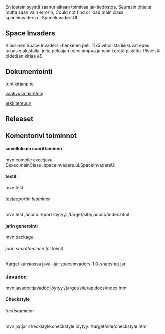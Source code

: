 En jostain syystä saanut aikaan toimivaa jar-tiedostoa. Seurasin ohjeita mutta saan vain errorin, Could not find or load main class spaceinvaders.ui.SpaceInvadersUI


## Space Invaders
Klassinen Space Invaders -henkinen peli. 11x5 vihollista liikkuvat edes takaisin alustalla, joita pelaajan tulee ampua ja näin kerätä pisteitä. Pisteistä pidetään 
kirjaa e$

## Dokumentointi
[tuntikirjanpito](https://github.com/sapetus/otm-harjoitustyo/blob/master/dokumentointi/tyoaikakirjanpito.md)

[vaativusmäärittely](https://github.com/sapetus/otm-harjoitustyo/blob/master/dokumentointi/vaatimusmaarittely.md)

[arkkitehtuuri](https://github.com/sapetus/otm-harjoitustyo/blob/master/dokumentointi/arkkitehtuuri.md)

## Releaset


## Komentorivi toiminnot
#### sovelluksen suorittaminen
mvn compile exec:java -Dexec.mainClass=spaceinvaders.ui.SpaceInvadersUI
#### testit
mvn test
###### testiraportin luominen
mvn test jacoco:report
löytyy: /target/site/jacoco/index.html
#### jarin generointi
mvn package
###### jarin suorittaminen (ei toimi)
/target kansiossa java -jar spaceinvaders-1.0-snapshot.jar
### Javadoc
mvn javadoc:javadoc
löytyy /target/site/apidocs/index.html
#### Checkstyle
###### tarkistaminen
mvn jxr:jxr checkstyle:checkstyle
löytyy: /target/site/checkstyle.html

